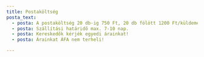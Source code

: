 ```yaml
---
title: Postaköltség
posta_text:
  - posta: A postaköltség 20 db-ig 750 Ft, 20 db fölött 1200 Ft/küldemény (ajánlott elsőbbségi levél). Fizetés előre utalással lehetséges, ehhez a pontos számlázási adatokat a megrendelés során kérjük megadni.
  - posta: Szállítási határidő max. 7-10 nap.
  - posta: Kereskedők kérjék egyedi árainkat!
  - posta: Árainkat ÁFA nem terheli!

---
```

